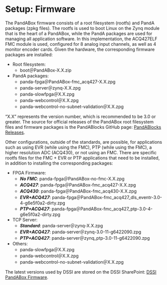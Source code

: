 # Setup: Firmware

The PandABox firmware consists of a root filesystem (rootfs) and PandA packages (zpkg files). The rootfs is used to boot Linux on the Zynq module that is the heart of a PandABox, while the PandA packages are used for managing all application software.
In this implementation, the ACQ427ELF FMC module is used, configured for 8 analog input channels, as well as 4 monitor encoder cards. Given the hardware, the corresponding firmware packages are installed:
- Root filesystem:
  - boot＠PandABox-X.X.zip
- PandA packages:
  - panda-fpga＠PandABox-fmc_acq427-X.X.zpg
  - panda-server＠zynq-X.X.zpg
  - panda-slowfpga＠X.X.zpg
  - panda-webcontrol＠X.X.zpg
  - panda-webcontrol-no-subnet-validation＠X.X.zpg

“X.X” represents the version number, which is recommended to be 3.0 or greater.
The source for official releases of the PandABox root filesystem files and firmware packages is the PandABlocks GitHub page: [PandABlocks Releases](https://github.com/PandABlocks/PandABlocks.github.io/releases). 


Other configurations, outside of the standards, are possible, for applications such as using EVR (while using the FMC), PTP (while using the FMC), a higher resolution ADC (ACQ430), or not using an FMC. There are specific rootfs files for the FMC + EVR or PTP applications that need to be installed, in addition to installing the corresponding packages: 
- FPGA Firmware:
  - ***No FMC***: panda-fpga＠PandABox-no-fmc-X.X.zpg
  - ***ACQ427***: panda-fpga＠PandABox-fmc_acq427-X.X.zpg
  - ***ACQ430***: panda-fpga＠PandABox-fmc_acq430-X.X.zpg
  - ***EVR+ACQ427***: panda-fpga＠PandABox-fmc_acq427_dls_eventr-3.0-4-g6e5f0a2-dirty.zpg
  - ***PTP+ACQ427***: panda-fpga＠PandABox-fmc_acq427_ptp-3.0-4-g6e5f0a2-dirty.zpg
- TCP Server:
  - ***Standard***: panda-server＠zynq-X.X.zpg
  - ***EVR+ACQ427***: panda-server＠zynq-3.0-11-g6422090.zpg
  - ***PTP+ACQ427***: panda-server＠zynq_ptp-3.0-11-g6422090.zpg
- Others:
  - panda-slowfpga＠X.X.zpg
  - panda-webcontrol＠X.X.zpg
  - panda-webcontrol-no-subnet-validation＠X.X.zpg

The latest versions used by DSSI are stored on the DSSI SharePoint: [DSSI PandABox Firmware](https://brookhavenlab.sharepoint.com/sites/NSLS2DSSI/Shared%20Documents/Forms/AllItems.aspx?ga=1&id=%2Fsites%2FNSLS2DSSI%2FShared%20Documents%2FHardware%2FPandABox%2FFirmware&viewid=4ce5067d%2D9e28%2D4d34%2D9650%2Deed2cd454ac0).
